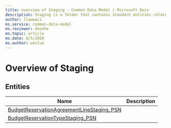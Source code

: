 ```yaml
---
title: overview of Staging - Common Data Model | Microsoft Docs
description: Staging is a folder that contains standard entities related to the Common Data Model.
author: llawwaii
ms.service: common-data-model
ms.reviewer: deonhe
ms.topic: article
ms.date: 8/5/2020
ms.author: weiluo
---
```


# Overview of Staging


## Entities

|Name|Description|
|---|---|
|[BudgetReservationAgreementLineStaging_PSN](BudgetReservationAgreementLineStaging_PSN.md)||
|[BudgetReservationTypeStaging_PSN](BudgetReservationTypeStaging_PSN.md)||
